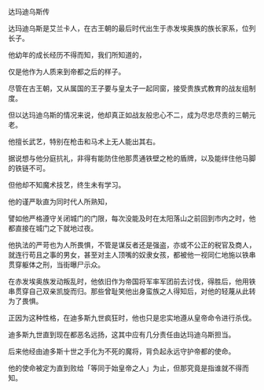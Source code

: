 达玛迪乌斯传

达玛迪乌斯是艾兰卡人，在古王朝的最后时代出生于赤发埃奥族的族长家系，位列长子。

他幼年的成长经历不得而知，我们所知道的，

仅是他作为人质来到帝都之后的样子。

尽管在古王朝，又从属国的王子要与皇太子一起同窗，接受贵族式教育的战友组制度。

但以达玛迪乌斯的情况来说，他却真正如战友般忠心不二，成为尽忠尽责的三朝元老。

他擅长武艺，特别在枪击和马术上无人能出其右。

据说想与他分庭抗礼，非得有能防住他那贯通铁壁之枪的盾牌，以及能绊住他马脚的铁链不可。

但他却不知魔术技艺，终生未有学习。

他的谨严耿直为同时代人所熟知，

譬如他严格遵守关闭城门的门限，每次没能及时在太阳落山之前回到市内之时，他都直接在城门之下就地过夜。

他执法的严苛也为人所畏惧，不管是谋反者还是强盗，亦或不公正的税官及商人，就连行苟且之事的男女，甚至对主人顶嘴的奴隶女孩，都被他一视同仁地施以铁串贯穿躯体之刑，当街曝尸示众。

在赤发埃奥族发动叛乱时，他依旧作为帝国将军率军团前去讨伐，得胜后，他用铁串贯穿自己双亲凯旋而归。那些曾耻笑他出身蛮族之人得知后，对他的轻蔑从此转为了畏惧。

正因为这种性格，在迪多斯九世疯狂时，他也只是忠实地遵从皇帝命令进行杀伐。

迪多斯九世直到现在都恶名远扬，这其中应有几分责任由达玛迪乌斯担当。

后来他经由迪多斯十世之手化为不死的魔将，背负起永远守护帝都的使命。

他的使命被定为直到败给「等同于始皇帝之人」为止，但那究竟是指谁就不得而知。
